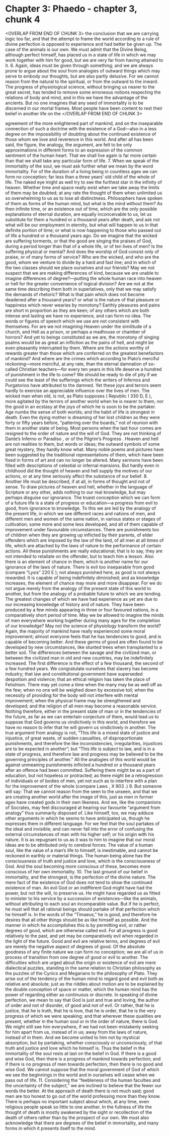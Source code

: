 # Chapter 3: Phaedo - chapter 3, chunk 4

<OVERLAP FROM END OF CHUNK 3>
the conclusion that we are carrying logic too far, and that the attempt to frame the world according to a rule of divine perfection is opposed to experience and had better be given up. The case of the animals is our own. We must admit that the Divine Being, although perfect himself, has placed us in a state of life in which we may work together with him for good, but we are very far from having attained to it. 6. Again, ideas must be given through something; and we are always prone to argue about the soul from analogies of outward things which may serve to embody our thoughts, but are also partly delusive. For we cannot reason from the natural to the spiritual, or from the outward to the inward. The progress of physiological science, without bringing us nearer to the great secret, has tended to remove some erroneous notions respecting the relations of body and mind, and in this we have the advantage of the ancients. But no one imagines that any seed of immortality is to be discerned in our mortal frames. Most people have been content to rest their belief in another life on the
</OVERLAP FROM END OF CHUNK 3>

agreement of the more enlightened part of mankind, and on the inseparable connection of such a doctrine with the existence of a God⁠—also in a less degree on the impossibility of doubting about the continued existence of those whom we love and reverence in this world. And after all has been said, the figure, the analogy, the argument, are felt to be only approximations in different forms to an expression of the common sentiment of the human heart. That we shall live again is far more certain than that we shall take any particular form of life. 7. When we speak of the immortality of the soul, we must ask further what we mean by the word immortality. For of the duration of a living being in countless ages we can form no conception; far less than a three years’ old child of the whole of life. The naked eye might as well try to see the furthest star in the infinity of heaven. Whether time and space really exist when we take away the limits of them may be doubted; at any rate the thought of them when unlimited us so overwhelming to us as to lose all distinctness. Philosophers have spoken of them as forms of the human mind, but what is the mind without them? As then infinite time, or an existence out of time, which are the only possible explanations of eternal duration, are equally inconceivable to us, let us substitute for them a hundred or a thousand years after death, and ask not what will be our employment in eternity, but what will happen to us in that definite portion of time; or what is now happening to those who passed out of life a hundred or a thousand years ago. Do we imagine that the wicked are suffering torments, or that the good are singing the praises of God, during a period longer than that of a whole life, or of ten lives of men? Is the suffering physical or mental? And does the worship of God consist only of praise, or of many forms of service? Who are the wicked, and who are the good, whom we venture to divide by a hard and fast line; and in which of the two classes should we place ourselves and our friends? May we not suspect that we are making differences of kind, because we are unable to imagine differences of degree?⁠—putting the whole human race into heaven or hell for the greater convenience of logical division? Are we not at the same time describing them both in superlatives, only that we may satisfy the demands of rhetoric? What is that pain which does not become deadened after a thousand years? or what is the nature of that pleasure or happiness which never wearies by monotony? Earthly pleasures and pains are short in proportion as they are keen; of any others which are both intense and lasting we have no experience, and can form no idea. The words or figures of speech which we use are not consistent with themselves. For are we not imagining Heaven under the similitude of a church, and Hell as a prison, or perhaps a madhouse or chamber of horrors? And yet to beings constituted as we are, the monotony of singing psalms would be as great an infliction as the pains of hell, and might be even pleasantly interrupted by them. Where are the actions worthy of rewards greater than those which are conferred on the greatest benefactors of mankind? And where are the crimes which according to Plato’s merciful reckoning⁠—more merciful, at any rate, than the eternal damnation of so-called Christian teachers⁠—for every ten years in this life deserve a hundred of punishment in the life to come? We should be ready to die of pity if we could see the least of the sufferings which the writers of Infernos and Purgatorios have attributed to the damned. Yet these joys and terrors seem hardly to exercise an appreciable influence over the lives of men. The wicked man when old, is not, as Plato supposes ( Republic I 330 D, E ), more agitated by the terrors of another world when he is nearer to them, nor the good in an ecstasy at the joys of which he is soon to be the partaker. Age numbs the sense of both worlds; and the habit of life is strongest in death. Even the dying mother is dreaming of her lost children as they were forty or fifty years before, “pattering over the boards,” not of reunion with them in another state of being. Most persons when the last hour comes are resigned to the order of nature and the will of God. They are not thinking of Dante’s Inferno or Paradiso , or of the Pilgrim’s Progress . Heaven and hell are not realities to them, but words or ideas; the outward symbols of some great mystery, they hardly know what. Many noble poems and pictures have been suggested by the traditional representations of them, which have been fixed in forms of art and can no longer be altered. Many sermons have been filled with descriptions of celestial or infernal mansions. But hardly even in childhood did the thought of heaven and hell supply the motives of our actions, or at any time seriously affect the substance of our belief. 8. Another life must be described, if at all, in forms of thought and not of sense. To draw pictures of heaven and hell, whether in the language of Scripture or any other, adds nothing to our real knowledge, but may perhaps disguise our ignorance. The truest conception which we can form of a future life is a state of progress or education⁠—a progress from evil to good, from ignorance to knowledge. To this we are led by the analogy of the present life, in which we see different races and nations of men, and different men and women of the same nation, in various states or stages of cultivation; some more and some less developed, and all of them capable of improvement under favourable circumstances. There are punishments too of children when they are growing up inflicted by their parents, of elder offenders which are imposed by the law of the land, of all men at all times of life, which are attached by the laws of nature to the performance of certain actions. All these punishments are really educational; that is to say, they are not intended to retaliate on the offender, but to teach him a lesson. Also there is an element of chance in them, which is another name for our ignorance of the laws of nature. There is evil too inseparable from good (compare “Lysis” 220 E ); not always punished here, as good is not always rewarded. It is capable of being indefinitely diminished; and as knowledge increases, the element of chance may more and more disappear. For we do not argue merely from the analogy of the present state of this world to another, but from the analogy of a probable future to which we are tending. The greatest changes of which we have had experience as yet are due to our increasing knowledge of history and of nature. They have been produced by a few minds appearing in three or four favoured nations, in a comparatively short period of time. May we be allowed to imagine the minds of men everywhere working together during many ages for the completion of our knowledge? May not the science of physiology transform the world? Again, the majority of mankind have really experienced some moral improvement; almost everyone feels that he has tendencies to good, and is capable of becoming better. And these germs of good are often found to be developed by new circumstances, like stunted trees when transplanted to a better soil. The differences between the savage and the civilized man, or between the civilized man in old and new countries, may be indefinitely increased. The first difference is the effect of a few thousand, the second of a few hundred years. We congratulate ourselves that slavery has become industry; that law and constitutional government have superseded despotism and violence; that an ethical religion has taken the place of Fetishism. There may yet come a time when the many may be as well off as the few; when no one will be weighed down by excessive toil; when the necessity of providing for the body will not interfere with mental improvement; when the physical frame may be strengthened and developed; and the religion of all men may become a reasonable service. Nothing therefore, either in the present state of man or in the tendencies of the future, as far as we can entertain conjecture of them, would lead us to suppose that God governs us vindictively in this world, and therefore we have no reason to infer that he will govern us vindictively in another. The true argument from analogy is not, “This life is a mixed state of justice and injustice, of great waste, of sudden casualties, of disproportionate punishments, and therefore the like inconsistencies, irregularities, injustices are to be expected in another”; but “This life is subject to law, and is in a state of progress, and therefore law and progress may be believed to be the governing principles of another.” All the analogies of this world would be against unmeaning punishments inflicted a hundred or a thousand years after an offence had been committed. Suffering there might be as a part of education, but not hopeless or protracted; as there might be a retrogression of individuals or of bodies of men, yet not such as to interfere with a plan for the improvement of the whole (compare Laws , X 903 .) 9. But someone will say: That we cannot reason from the seen to the unseen, and that we are creating another world after the image of this, just as men in former ages have created gods in their own likeness. And we, like the companions of Socrates, may feel discouraged at hearing our favourite “argument from analogy” thus summarily disposed of. Like himself, too, we may adduce other arguments in which he seems to have anticipated us, though he expresses them in different language. For we feel that the soul partakes of the ideal and invisible; and can never fall into the error of confusing the external circumstances of man with his higher self; or his origin with his nature. It is as repugnant to us as it was to him to imagine that our moral ideas are to be attributed only to cerebral forces. The value of a human soul, like the value of a man’s life to himself, is inestimable, and cannot be reckoned in earthly or material things. The human being alone has the consciousness of truth and justice and love, which is the consciousness of God. And the soul becoming more conscious of these, becomes more conscious of her own immortality. 10. The last ground of our belief in immortality, and the strongest, is the perfection of the divine nature. The mere fact of the existence of God does not tend to show the continued existence of man. An evil God or an indifferent God might have had the power, but not the will, to preserve us. He might have regarded us as fitted to minister to his service by a succession of existences⁠—like the animals, without attributing to each soul an incomparable value. But if he is perfect, he must will that all rational beings should partake of that perfection which he himself is. In the words of the “Timaeus,” he is good, and therefore he desires that all other things should be as like himself as possible. And the manner in which he accomplishes this is by permitting evil, or rather degrees of good, which are otherwise called evil. For all progress is good relatively to the past, and yet may be comparatively evil when regarded in the light of the future. Good and evil are relative terms, and degrees of evil are merely the negative aspect of degrees of good. Of the absolute goodness of any finite nature we can form no conception; we are all of us in process of transition from one degree of good or evil to another. The difficulties which are urged about the origin or existence of evil are mere dialectical puzzles, standing in the same relation to Christian philosophy as the puzzles of the Cynics and Megarians to the philosophy of Plato. They arise out of the tendency of the human mind to regard good and evil both as relative and absolute; just as the riddles about motion are to be explained by the double conception of space or matter, which the human mind has the power of regarding either as continuous or discrete. In speaking of divine perfection, we mean to say that God is just and true and loving, the author of order and not of disorder, of good and not of evil. Or rather, that he is justice, that he is truth, that he is love, that he is order, that he is the very progress of which we were speaking; and that wherever these qualities are present, whether in the human soul or in the order of nature, there is God. We might still see him everywhere, if we had not been mistakenly seeking for him apart from us, instead of in us; away from the laws of nature, instead of in them. And we become united to him not by mystical absorption, but by partaking, whether consciously or unconsciously, of that truth and justice and love which he himself is. Thus the belief in the immortality of the soul rests at last on the belief in God. If there is a good and wise God, then there is a progress of mankind towards perfection; and if there is no progress of men towards perfection, then there is no good and wise God. We cannot suppose that the moral government of God of which we see the beginnings in the world and in ourselves will cease when we pass out of life. 11. Considering the “feebleness of the human faculties and the uncertainty of the subject,” we are inclined to believe that the fewer our words the better. At the approach of death there is not much said; good men are too honest to go out of the world professing more than they know. There is perhaps no important subject about which, at any time, even religious people speak so little to one another. In the fullness of life the thought of death is mostly awakened by the sight or recollection of the death of others rather than by the prospect of our own. We must also acknowledge that there are degrees of the belief in immortality, and many forms in which it presents itself to the mind.